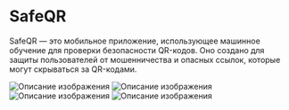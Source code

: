 # SafeQR 

SafeQR — это мобильное приложение, использующее машинное обучение для проверки безопасности QR-кодов. Оно создано для защиты пользователей от мошенничества и опасных ссылок, которые могут скрываться за QR-кодами.


![Описание изображения](d1.png)
![Описание изображения](d2.png)
![Описание изображения](d3.png)
![Описание изображения](d4.png)
